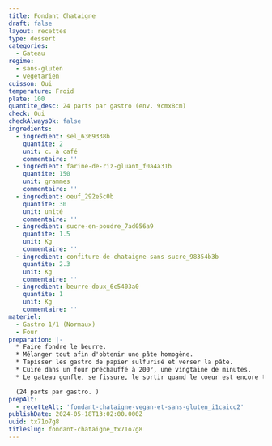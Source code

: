 ```yaml
---
title: Fondant Chataigne
draft: false
layout: recettes
type: dessert
categories:
  - Gateau
regime:
  - sans-gluten
  - vegetarien
cuisson: Oui
temperature: Froid
plate: 100
quantite_desc: 24 parts par gastro (env. 9cmx8cm)
check: Oui
checkAlwaysOk: false
ingredients:
  - ingredient: sel_6369338b
    quantite: 2
    unit: c. à café
    commentaire: ''
  - ingredient: farine-de-riz-gluant_f0a4a31b
    quantite: 150
    unit: grammes
    commentaire: ''
  - ingredient: oeuf_292e5c0b
    quantite: 30
    unit: unité
    commentaire: ''
  - ingredient: sucre-en-poudre_7ad056a9
    quantite: 1.5
    unit: Kg
    commentaire: ''
  - ingredient: confiture-de-chataigne-sans-sucre_98354b3b
    quantite: 2.3
    unit: Kg
    commentaire: ''
  - ingredient: beurre-doux_6c5403a0
    quantite: 1
    unit: Kg
    commentaire: ''
materiel:
  - Gastro 1/1 (Normaux)
  - Four
preparation: |-
  * Faire fondre le beurre.
  * Mélanger tout afin d'obtenir une pâte homogène.
  * Tapisser les gastro de papier sulfurisé et verser la pâte.
  * Cuire dans un four préchauffé à 200°, une vingtaine de minutes.
  * Le gateau gonfle, se fissure, le sortir quand le coeur est encore tremblotant, et le laisser refroidir completement avant de faire les parts.

  (24 parts par gastro. )
prepAlt:
  - recetteAlt: 'fondant-chataigne-vegan-et-sans-gluten_i1caicq2'
publishDate: 2024-05-18T13:02:00.000Z
uuid: tx71o7g8
titleslug: fondant-chataigne_tx71o7g8
---
```

